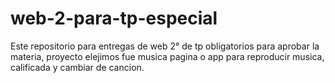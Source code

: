 # web-2-para-tp-especial
Este repositorio para entregas de web 2° de tp obligatorios para aprobar la materia, proyecto elejimos fue musica pagina o app para reproducir musica, calificada y cambiar de cancion.
